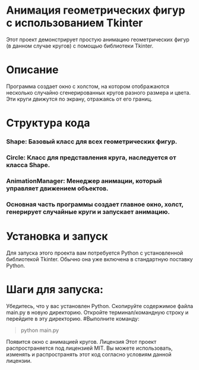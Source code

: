 # Анимация геометрических фигур с использованием Tkinter
Этот проект демонстрирует простую анимацию геометрических фигур (в данном случае кругов) с помощью библиотеки Tkinter.

# Описание
Программа создает окно с холстом, на котором отображаются несколько случайно сгенерированных кругов разного размера и цвета. Эти круги движутся по экрану, отражаясь от его границ.

# Структура кода
### Shape: Базовый класс для всех геометрических фигур.
### Circle: Класс для представления круга, наследуется от класса Shape.
### AnimationManager: Менеджер анимации, который управляет движением объектов.
### Основная часть программы создает главное окно, холст, генерирует случайные круги и запускает анимацию.
# Установка и запуск
Для запуска этого проекта вам потребуется Python с установленной библиотекой Tkinter. Обычно она уже включена в стандартную поставку Python.

# Шаги для запуска:
Убедитесь, что у вас установлен Python.
Скопируйте содержимое файла main.py в новую директорию.
Откройте терминал/командную строку и перейдите в эту директорию.
#Выполните команду:

>python main.py

Появится окно с анимацией кругов.
Лицензия
Этот проект распространяется под лицензией MIT. Вы можете использовать, изменять и распространять этот код согласно условиям данной лицензии.